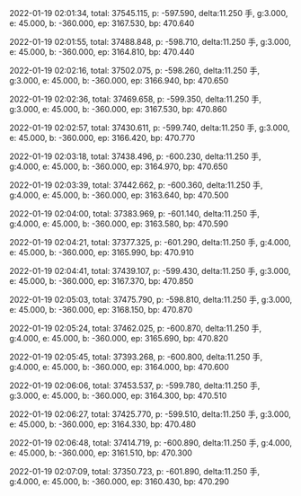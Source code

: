 2022-01-19 02:01:34, total: 37545.115, p: -597.590, delta:11.250 手, g:3.000, e: 45.000, b: -360.000, ep: 3167.530, bp: 470.640

2022-01-19 02:01:55, total: 37488.848, p: -598.710, delta:11.250 手, g:3.000, e: 45.000, b: -360.000, ep: 3164.810, bp: 470.440

2022-01-19 02:02:16, total: 37502.075, p: -598.260, delta:11.250 手, g:3.000, e: 45.000, b: -360.000, ep: 3166.940, bp: 470.650

2022-01-19 02:02:36, total: 37469.658, p: -599.350, delta:11.250 手, g:3.000, e: 45.000, b: -360.000, ep: 3167.530, bp: 470.860

2022-01-19 02:02:57, total: 37430.611, p: -599.740, delta:11.250 手, g:3.000, e: 45.000, b: -360.000, ep: 3166.420, bp: 470.770

2022-01-19 02:03:18, total: 37438.496, p: -600.230, delta:11.250 手, g:4.000, e: 45.000, b: -360.000, ep: 3164.970, bp: 470.650

2022-01-19 02:03:39, total: 37442.662, p: -600.360, delta:11.250 手, g:4.000, e: 45.000, b: -360.000, ep: 3163.640, bp: 470.500

2022-01-19 02:04:00, total: 37383.969, p: -601.140, delta:11.250 手, g:4.000, e: 45.000, b: -360.000, ep: 3163.580, bp: 470.590

2022-01-19 02:04:21, total: 37377.325, p: -601.290, delta:11.250 手, g:4.000, e: 45.000, b: -360.000, ep: 3165.990, bp: 470.910

2022-01-19 02:04:41, total: 37439.107, p: -599.430, delta:11.250 手, g:3.000, e: 45.000, b: -360.000, ep: 3167.370, bp: 470.850

2022-01-19 02:05:03, total: 37475.790, p: -598.810, delta:11.250 手, g:3.000, e: 45.000, b: -360.000, ep: 3168.150, bp: 470.870

2022-01-19 02:05:24, total: 37462.025, p: -600.870, delta:11.250 手, g:4.000, e: 45.000, b: -360.000, ep: 3165.690, bp: 470.820

2022-01-19 02:05:45, total: 37393.268, p: -600.800, delta:11.250 手, g:4.000, e: 45.000, b: -360.000, ep: 3164.000, bp: 470.600

2022-01-19 02:06:06, total: 37453.537, p: -599.780, delta:11.250 手, g:3.000, e: 45.000, b: -360.000, ep: 3164.300, bp: 470.510

2022-01-19 02:06:27, total: 37425.770, p: -599.510, delta:11.250 手, g:3.000, e: 45.000, b: -360.000, ep: 3164.330, bp: 470.480

2022-01-19 02:06:48, total: 37414.719, p: -600.890, delta:11.250 手, g:4.000, e: 45.000, b: -360.000, ep: 3161.510, bp: 470.300

2022-01-19 02:07:09, total: 37350.723, p: -601.890, delta:11.250 手, g:4.000, e: 45.000, b: -360.000, ep: 3160.430, bp: 470.290